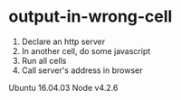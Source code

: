 # output-in-wrong-cell
1. Declare an http server
2. In another cell, do some javascript
3. Run all cells
4. Call server's address in browser

Ubuntu 16.04.03
Node v4.2.6
